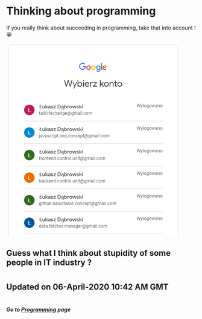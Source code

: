 # Thinking about programming
If you really think about succeeding in programming, take that into account ! 😀

![How do I think about professional approach to programming ?](images/3.thinking_about_programming.md.png)

## Guess what I think about stupidity of some people in IT industry ?

#
## Updated on 06-April-2020 10:42 AM GMT

#
##### Go to [Programming](/programming/Programming.md#all-the-latest-about-lucas-programming-activities "All the latest about Lucas' software engineering") page
